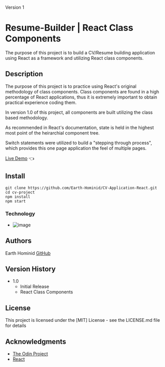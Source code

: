Version 1 

# Resume-Builder | React Class Components

The purpose of this project is to build a CV/Resume building application using React as a framework and utilizing React class components.

## Description

The purpose of this project is to practice using React's original methodology of class components. Class components are found in a high percentage of React applications, thus it is extremely important to obtain practical experience coding them.

In version 1.0 of this project, all components are built utilizing the class based methodology.

As recommended in React's documentation, state is held in the highest most point of the heirarchial component tree.

Switch statements were utilized to build a "stepping through process", which provides this one page application the feel of multiple pages.

[Live Demo](https://earth-hominid.github.io/CV-Application-React/) :point_left:

## Install

```
git clone https://github.com/Earth-Hominid/CV-Application-React.git
cd cv-project
npm install
npm start
```

### Technology

- ![image](https://img.shields.io/badge/JavaScript-323330?style=for-the-badge&logo=javascript&logoColor=F7DF1E)

## Authors

Earth Hominid
[GitHub](https://github.com/Earth-Hominid)

## Version History

- 1.0
  - Initial Release
  - React Class Components

## License

This project is licensed under the [MIT] License - see the LICENSE.md file for details

## Acknowledgments

- [The Odin Project](https://www.theodinproject.com/paths/full-stack-javascript/courses/javascript/lessons/cv-application)
- [React](https://reactjs.org/)
